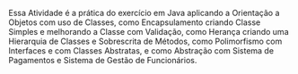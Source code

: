 Essa Atividade é a prática do exercício em Java 
aplicando a Orientação a Objetos com uso de Classes,
como Encapsulamento criando Classe Simples e melhorando
a Classe com Validação, como Herança criando uma Hierarquia
de Classes e Sobrescrita de Métodos, como Polimorfismo com 
Interfaces e com Classes Abstratas, e como Abstração com 
Sistema de Pagamentos e Sistema de Gestão de Funcionários.
